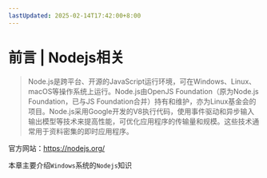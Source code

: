 ```yaml
---
lastUpdated: 2025-02-14T17:42:00+8:00
---
```


# 前言 | Nodejs相关

> Node.js是跨平台、开源的JavaScript运行环境，可在Windows、Linux、macOS等操作系统上运行。Node.js由OpenJS Foundation（原为Node.js Foundation，已与JS Foundation合并）持有和维护，亦为Linux基金会的项目。Node.js采用Google开发的V8执行代码，使用事件驱动和异步输入输出模型等技术来提高性能，可优化应用程序的传输量和规模。这些技术通常用于资料密集的即时应用程序。

官方网站：<https://nodejs.org/>

本章主要介绍```Windows```系统的```Nodejs```知识
